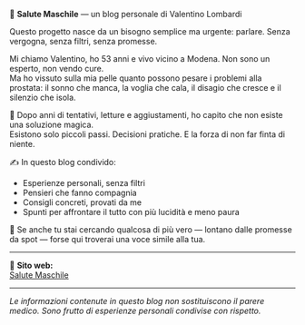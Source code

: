 🌿 **Salute Maschile** — un blog personale di Valentino Lombardi

Questo progetto nasce da un bisogno semplice ma urgente: parlare. Senza vergogna, senza filtri, senza promesse.

Mi chiamo Valentino, ho 53 anni e vivo vicino a Modena. Non sono un esperto, non vendo cure.  
Ma ho vissuto sulla mia pelle quanto possono pesare i problemi alla prostata: il sonno che manca, la voglia che cala, il disagio che cresce e il silenzio che isola.

🧩 Dopo anni di tentativi, letture e aggiustamenti, ho capito che non esiste una soluzione magica.  
Esistono solo piccoli passi. Decisioni pratiche. E la forza di non far finta di niente.

✍️ In questo blog condivido:
- Esperienze personali, senza filtri
- Pensieri che fanno compagnia
- Consigli concreti, provati da me
- Spunti per affrontare il tutto con più lucidità e meno paura

💬 Se anche tu stai cercando qualcosa di più vero — lontano dalle promesse da spot — forse qui troverai una voce simile alla tua.

---

🔗 **Sito web:**  
[Salute Maschile](https://salute-uomo.github.io/racconti-maschili/)

---

_Le informazioni contenute in questo blog non sostituiscono il parere medico. Sono frutto di esperienze personali condivise con rispetto._
